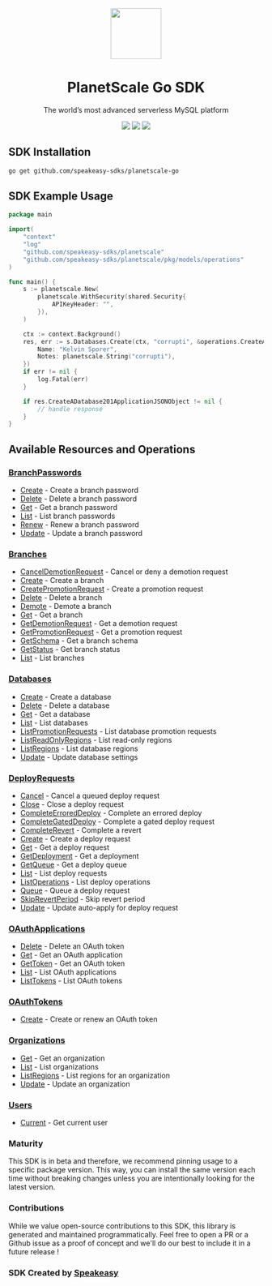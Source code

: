 <div align="center">
    <img src="https://user-images.githubusercontent.com/6267663/230379169-dae2f415-423f-4791-8310-8b3304fd449d.svg" width="100">
    <h1>PlanetScale Go SDK</h1>
   <p>The world’s most advanced serverless MySQL platform</p>
   <a href="https://api-docs.planetscale.com/reference/getting-started-with-planetscale-api"><img src="https://img.shields.io/static/v1?label=Docs&message=API Ref&color=000&style=for-the-badge" /></a>
   <a href="https://github.com/speakeasy-sdks/planetscale-go/actions"><img src="https://img.shields.io/github/actions/workflow/status/speakeasy-sdks/planetscale-go/speakeasy_sdk_generation.yml?style=for-the-badge" /></a>
  <a href="https://opensource.org/licenses/MIT"><img src="https://img.shields.io/badge/License-MIT-blue.svg?style=for-the-badge" /></a>
</div> 

<!-- Start SDK Installation -->
## SDK Installation

```bash
go get github.com/speakeasy-sdks/planetscale-go
```
<!-- End SDK Installation -->

## SDK Example Usage
<!-- Start SDK Example Usage -->
```go
package main

import(
	"context"
	"log"
	"github.com/speakeasy-sdks/planetscale"
	"github.com/speakeasy-sdks/planetscale/pkg/models/operations"
)

func main() {
    s := planetscale.New(
        planetscale.WithSecurity(shared.Security{
            APIKeyHeader: "",
        }),
    )

    ctx := context.Background()
    res, err := s.Databases.Create(ctx, "corrupti", &operations.CreateADatabaseRequestBody{
        Name: "Kelvin Sporer",
        Notes: planetscale.String("corrupti"),
    })
    if err != nil {
        log.Fatal(err)
    }

    if res.CreateADatabase201ApplicationJSONObject != nil {
        // handle response
    }
}
```
<!-- End SDK Example Usage -->

<!-- Start SDK Available Operations -->
## Available Resources and Operations


### [BranchPasswords](docs/branchpasswords/README.md)

* [Create](docs/branchpasswords/README.md#create) - Create a branch password
* [Delete](docs/branchpasswords/README.md#delete) - Delete a branch password
* [Get](docs/branchpasswords/README.md#get) - Get a branch password
* [List](docs/branchpasswords/README.md#list) - List branch passwords
* [Renew](docs/branchpasswords/README.md#renew) - Renew a branch password
* [Update](docs/branchpasswords/README.md#update) - Update a branch password

### [Branches](docs/branches/README.md)

* [CancelDemotionRequest](docs/branches/README.md#canceldemotionrequest) - Cancel or deny a demotion request
* [Create](docs/branches/README.md#create) - Create a branch
* [CreatePromotionRequest](docs/branches/README.md#createpromotionrequest) - Create a promotion request
* [Delete](docs/branches/README.md#delete) - Delete a branch
* [Demote](docs/branches/README.md#demote) - Demote a branch
* [Get](docs/branches/README.md#get) - Get a branch
* [GetDemotionRequest](docs/branches/README.md#getdemotionrequest) - Get a demotion request
* [GetPromotionRequest](docs/branches/README.md#getpromotionrequest) - Get a promotion request
* [GetSchema](docs/branches/README.md#getschema) - Get a branch schema
* [GetStatus](docs/branches/README.md#getstatus) - Get branch status
* [List](docs/branches/README.md#list) - List branches

### [Databases](docs/databases/README.md)

* [Create](docs/databases/README.md#create) - Create a database
* [Delete](docs/databases/README.md#delete) - Delete a database
* [Get](docs/databases/README.md#get) - Get a database
* [List](docs/databases/README.md#list) - List databases
* [ListPromotionRequests](docs/databases/README.md#listpromotionrequests) - List database promotion requests
* [ListReadOnlyRegions](docs/databases/README.md#listreadonlyregions) - List read-only regions
* [ListRegions](docs/databases/README.md#listregions) - List database regions
* [Update](docs/databases/README.md#update) - Update database settings

### [DeployRequests](docs/deployrequests/README.md)

* [Cancel](docs/deployrequests/README.md#cancel) - Cancel a queued deploy request
* [Close](docs/deployrequests/README.md#close) - Close a deploy request
* [CompleteErroredDeploy](docs/deployrequests/README.md#completeerroreddeploy) - Complete an errored deploy
* [CompleteGatedDeploy](docs/deployrequests/README.md#completegateddeploy) - Complete a gated deploy request
* [CompleteRevert](docs/deployrequests/README.md#completerevert) - Complete a revert
* [Create](docs/deployrequests/README.md#create) - Create a deploy request
* [Get](docs/deployrequests/README.md#get) - Get a deploy request
* [GetDeployment](docs/deployrequests/README.md#getdeployment) - Get a deployment
* [GetQueue](docs/deployrequests/README.md#getqueue) - Get a deploy queue
* [List](docs/deployrequests/README.md#list) - List deploy requests
* [ListOperations](docs/deployrequests/README.md#listoperations) - List deploy operations
* [Queue](docs/deployrequests/README.md#queue) - Queue a deploy request
* [SkipRevertPeriod](docs/deployrequests/README.md#skiprevertperiod) - Skip revert period
* [Update](docs/deployrequests/README.md#update) - Update auto-apply for deploy request

### [OAuthApplications](docs/oauthapplications/README.md)

* [Delete](docs/oauthapplications/README.md#delete) - Delete an OAuth token
* [Get](docs/oauthapplications/README.md#get) - Get an OAuth application
* [GetToken](docs/oauthapplications/README.md#gettoken) - Get an OAuth token
* [List](docs/oauthapplications/README.md#list) - List OAuth applications
* [ListTokens](docs/oauthapplications/README.md#listtokens) - List OAuth tokens

### [OAuthTokens](docs/oauthtokens/README.md)

* [Create](docs/oauthtokens/README.md#create) - Create or renew an OAuth token

### [Organizations](docs/organizations/README.md)

* [Get](docs/organizations/README.md#get) - Get an organization
* [List](docs/organizations/README.md#list) - List organizations
* [ListRegions](docs/organizations/README.md#listregions) - List regions for an organization
* [Update](docs/organizations/README.md#update) - Update an organization

### [Users](docs/users/README.md)

* [Current](docs/users/README.md#current) - Get current user
<!-- End SDK Available Operations -->

### Maturity

This SDK is in beta and therefore, we recommend pinning usage to a specific package version.
This way, you can install the same version each time without breaking changes unless you are intentionally
looking for the latest version.

### Contributions

While we value open-source contributions to this SDK, this library is generated and maintained programmatically.
Feel free to open a PR or a Github issue as a proof of concept and we'll do our best to include it in a future release !

### SDK Created by [Speakeasy](https://docs.speakeasyapi.dev/docs/using-speakeasy/client-sdks)
